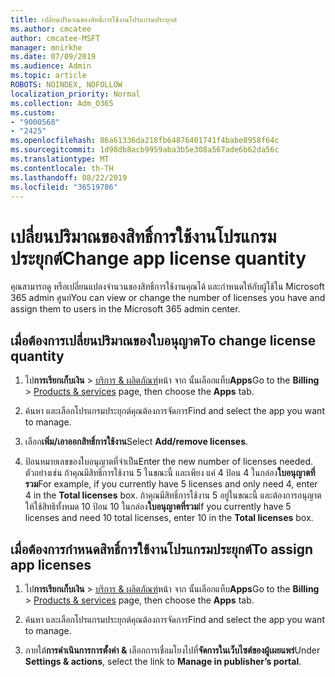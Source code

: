 ```yaml
---
title: เปลี่ยนปริมาณของสิทธิ์การใช้งานโปรแกรมประยุกต์
ms.author: cmcatee
author: cmcatee-MSFT
manager: mnirkhe
ms.date: 07/09/2019
ms.audience: Admin
ms.topic: article
ROBOTS: NOINDEX, NOFOLLOW
localization_priority: Normal
ms.collection: Adm_O365
ms.custom:
- "9000568"
- "2425"
ms.openlocfilehash: 86a61336da218fb64876401741f4babe8958f64c
ms.sourcegitcommit: 1d98db8acb9959aba3b5e308a567ade6b62da56c
ms.translationtype: MT
ms.contentlocale: th-TH
ms.lasthandoff: 08/22/2019
ms.locfileid: "36519786"
---
```

# <a name="change-app-license-quantity"></a><span data-ttu-id="3dc25-102">เปลี่ยนปริมาณของสิทธิ์การใช้งานโปรแกรมประยุกต์</span><span class="sxs-lookup"><span data-stu-id="3dc25-102">Change app license quantity</span></span>

<span data-ttu-id="3dc25-103">คุณสามารถดู หรือเปลี่ยนแปลงจำนวนของสิทธิ์การใช้งานคุณได้ และกำหนดให้กับผู้ใช้ใน Microsoft 365 admin ศูนย์</span><span class="sxs-lookup"><span data-stu-id="3dc25-103">You can view or change the number of licenses you have and assign them to users in the Microsoft 365 admin center.</span></span> 

## <a name="to-change-license-quantity"></a><span data-ttu-id="3dc25-104">เมื่อต้องการเปลี่ยนปริมาณของใบอนุญาต</span><span class="sxs-lookup"><span data-stu-id="3dc25-104">To change license quantity</span></span>

1. <span data-ttu-id="3dc25-105">ไป**การเรียกเก็บเงิน** > [บริการ & ผลิตภัณฑ์](https://go.microsoft.com/fwlink/p/?linkid=842054)หน้า จาก นั้นเลือกแท็บ**Apps**</span><span class="sxs-lookup"><span data-stu-id="3dc25-105">Go to the **Billing** > [Products & services](https://go.microsoft.com/fwlink/p/?linkid=842054) page, then choose the **Apps** tab.</span></span>

2. <span data-ttu-id="3dc25-106">ค้นหา และเลือกโปรแกรมประยุกต์คุณต้องการจัดการ</span><span class="sxs-lookup"><span data-stu-id="3dc25-106">Find and select the app you want to manage.</span></span>  

3. <span data-ttu-id="3dc25-107">เลือก**เพิ่ม/เอาออกสิทธิ์การใช้งาน**</span><span class="sxs-lookup"><span data-stu-id="3dc25-107">Select **Add/remove licenses**.</span></span>

4. <span data-ttu-id="3dc25-108">ป้อนหมายเลขของใบอนุญาตที่จำเป็น</span><span class="sxs-lookup"><span data-stu-id="3dc25-108">Enter the new number of licenses needed.</span></span> <span data-ttu-id="3dc25-109">ตัวอย่างเช่น ถ้าคุณมีสิทธิ์การใช้งาน 5 ในขณะนี้ และเพียง แค่ 4 ป้อน 4 ในกล่อง**ใบอนุญาตที่รวม**</span><span class="sxs-lookup"><span data-stu-id="3dc25-109">For example, if you currently have 5 licenses and only need 4, enter 4 in the **Total licenses** box.</span></span> <span data-ttu-id="3dc25-110">ถ้าคุณมีสิทธิ์การใช้งาน 5 อยู่ในขณะนี้ และต้องการอนุญาตให้ใช้สิทธิทั้งหมด 10 ป้อน 10 ในกล่อง**ใบอนุญาตที่รวม**</span><span class="sxs-lookup"><span data-stu-id="3dc25-110">If you currently have 5 licenses and need 10 total licenses, enter 10 in the **Total licenses** box.</span></span>

## <a name="to-assign-app-licenses"></a><span data-ttu-id="3dc25-111">เมื่อต้องการกำหนดสิทธิ์การใช้งานโปรแกรมประยุกต์</span><span class="sxs-lookup"><span data-stu-id="3dc25-111">To assign app licenses</span></span>

1. <span data-ttu-id="3dc25-112">ไป**การเรียกเก็บเงิน** > [บริการ & ผลิตภัณฑ์](https://go.microsoft.com/fwlink/p/?linkid=842054)หน้า จาก นั้นเลือกแท็บ**Apps**</span><span class="sxs-lookup"><span data-stu-id="3dc25-112">Go to the **Billing** > [Products & services](https://go.microsoft.com/fwlink/p/?linkid=842054) page, then choose the **Apps** tab.</span></span>

2. <span data-ttu-id="3dc25-113">ค้นหา และเลือกโปรแกรมประยุกต์คุณต้องการจัดการ</span><span class="sxs-lookup"><span data-stu-id="3dc25-113">Find and select the app you want to manage.</span></span>  

3. <span data-ttu-id="3dc25-114">ภายใต้**การดำเนินการการตั้งค่า &** เลือกการเชื่อมโยงไปที่**จัดการในเว็บไซต์ของผู้เผยแพร่**</span><span class="sxs-lookup"><span data-stu-id="3dc25-114">Under **Settings & actions**, select the link to **Manage in publisher’s portal**.</span></span>